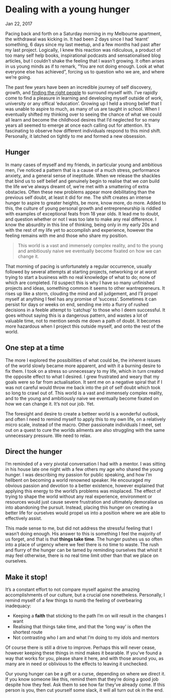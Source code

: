 <!--
title: One of us
date: Jan 22, 2017
released: false
-->
# Dealing with a young hunger
<time> Jan 22, 2017 </time>

Pacing back and forth on a Saturday morning in my Melbourne apartment, the withdrawal was kicking in. It had been 2 days since I had ‘learnt’ something, 6 days since my last meetup, and a few months had past after my last project. Logically, I knew this reaction was ridiculous, a product of too many self help books, inspirational podcasts and sensationalised blog articles, but I couldn’t shake the feeling that I wasn’t growing. It often arises in us young minds as if to remark, “You are not doing enough. Look at what everyone else has achieved”, forcing us to question who we are, and where we’re going.

The past few years have been an incredible journey of self discovery, growth, and [finding the right people][1] to surround myself with. I’ve rapidly come to find a pleasure in learning and developing myself outside of work, university or any offical ‘education’. Growing up I held a strong belief that I was unable to aspire to much, as many of us are taught in school. When I eventually shifted my thinking over to seeing the chance of what we could all learn and become the childhood desires that I’d neglected for so many years all seemed to emerge at once each calling out for attention. It’s fascinating to observe how different individuals respond to this mind shift. Personally, it latched on tightly to me and formed a new obsession.

## Hunger
In many cases of myself and my friends, in particular young and ambitious men, I’ve noticed a pattern that is a cause of a much stress, performance anxiety, and a general sense of ineptitude. When we release the shackles that bind us to self belief and genuinely begin to realise that we *can* build the life we’ve always dreamt of, we’re met with a smattering of extra obstacles. Often these new problems appear more debilitating than the previous self doubt, at least it did for me. The shift creates an intense hunger to aspire to greater heights, be more, know more, do more. Added to this, the culture of young personal growth  and entrepreneurship is riddled with examples of exceptional feats from 18 year olds. It lead me to doubt, and question whether or not I was too late to make any real difference. I know the absurdity in this line of thinking, being only in my early 20s and with the rest of my life yet to accomplish and experience, however the feeling remains with me and those who share my position.

> This world is a vast and immensely complex reality, and to the young and ambitiously naive we eventually become fixated on how we can change it.

That morning of pacing is unfortunately a regular occurrence, usually followed by several attempts at starting projects, networking or at worst trying to start a business with no real knowledge of what to do; none of which are completed. I’d suspect this is why I have so many unfinished projects and ideas, something common it seems to other wantrepreneurs. It rises up like a storm, clouding the mind and all judgement, and I’ll propel myself at anything I feel has any promise of ‘success’. Sometimes it can persist for days or weeks on end, sending me into a flurry of rushed decisions in a feeble attempt to ‘catchup’ to those who I deem successful. It goes without saying this is a dangerous pattern, and wastes a lot of valuable time, not to mention sends me down a path of doubt. It becomes more hazardous when I project this outside myself, and onto the rest of the world. 

## One step at a time
The more I explored the possibilities of what could be, the inherent issues of the world slowly became more apparent, and with it a burning desire to fix them. I took on a stress so unnecessary to my life, which in turn created the opposite effect to what I desired. I grew frustrated and weary that my goals were so far from actualisation. It sent me on a negative spiral that if I was not careful would throw me back into the pit of self doubt which took so long to crawl out of. This world is a vast and immensely complex reality, and to the young and ambitiously naive we eventually become fixated on how we can change it. It’s not our job. Yet. 

The foresight and desire to create a betteer world is a wonderful outlook, and often I need to remind myself to apply this to my own life, on a relatively micro scale, instead of the macro. Other passionate individuals I meet, set out on a quest to cure the worlds ailments are also struggling with the same unnecessary pressure. We need to relax.

## Direct the hunger
I’m reminded of a very pivotal conversation I had with a mentor. I was sitting in his house late one night with a few others my age who shared the young hunger. I was describing my passion for public speaking, and how I’m hellbent on becoming a world renowned speaker. He encouraged my obvious passion  and devotion to a better existence, however explained that applying this energy to the world’s problems was misplaced. The effect of trying to shape the world without any real experience, environment or resources would just cause severe frustration and ultimately demoralise us into abandoning the pursuit. Instead, placing this hunger on creating a better life for ourselves would propel us into a position where we are able to effectively assist. 

This made sense to me, but did not address the stressful feeling that I wasn’t doing enough. His answer to this is something I feel the majority of us forget, and that is that **things take time**. The hunger pushes us so often into a place of urgency where we feel there is no time to waste. The rush and flurry of the hunger can be tamed by reminding ourselves that whist it may feel otherwise, there is no real time limit other than that we place on ourselves. 

## Make it stop!
It’s a constant effort to not compare myself against the amazing accomplishments of our culture, but a crucial one nonetheless. Personally, I remind myself of a few things to numb the feeling of overbearing inadequacy:
- Keeping a **faith** that sticking to the path I’m on will result in the changes I want 
- Realising that things take time, and that the ‘long way’ is often the shortest route
- Not contrasting who I am and what I’m doing to my idols and mentors

Of course there is still a drive to improve. Perhaps this will never cease, however keeping these things in mind makes it bearable. If you’ve found a way that works for you, please share it here, and with those around you, as many are in need or oblivious to the effects to leaving it unchecked. 

Our young hunger can be a gift or a curse, depending on where we direct it. If you know someone like this, remind them that they’re doing a good job despite how they feel. Ask them to see how far they’ve already come. If this person is you, then cut yourself some slack, it will all turn out ok in the end.

[1]:	/articles/one-of-us